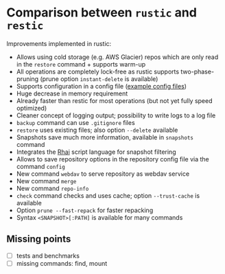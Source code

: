 # Comparison between `rustic` and `restic`

Improvements implemented in rustic:

- Allows using cold storage (e.g. AWS Glacier) repos which are only read in the
  `restore` command + supports warm-up
- All operations are completely lock-free as rustic supports two-phase-pruning
  (prune option `instant-delete` is available)
- Supports configuration in a config file
  ([example config files](https://github.com/rustic-rs/rustic/tree/main/config))
- Huge decrease in memory requirement
- Already faster than restic for most operations (but not yet fully speed
  optimized)
- Cleaner concept of logging output; possibility to write logs to a log file
- `backup` command can use `.gitignore` files
- `restore` uses existing files; also option `--delete` available
- Snapshots save much more information, available in `snapshots` command
- Integrates the [Rhai](https://rhai.rs/) script language for snapshot filtering
- Allows to save repository options in the repository config file via the
  command `config`
- New command `webdav` to serve repository as webdav service
- New command `merge`
- New command `repo-info`
- `check` command checks and uses cache; option `--trust-cache` is available
- Option `prune --fast-repack` for faster repacking
- Syntax `<SNAPSHOT>[:PATH]` is available for many commands

## Missing points

- [ ] tests and benchmarks
- [ ] missing commands: find, mount
